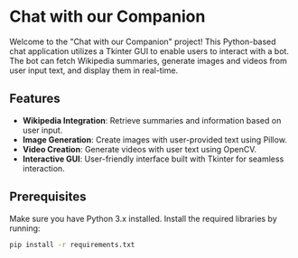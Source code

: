 # Chat with our Companion

Welcome to the "Chat with our Companion" project! This Python-based chat application utilizes a Tkinter GUI to enable users to interact with a bot. The bot can fetch Wikipedia summaries, generate images and videos from user input text, and display them in real-time. 

## Features

- **Wikipedia Integration**: Retrieve summaries and information based on user input.
- **Image Generation**: Create images with user-provided text using Pillow.
- **Video Creation**: Generate videos with user text using OpenCV.
- **Interactive GUI**: User-friendly interface built with Tkinter for seamless interaction.

## Prerequisites

Make sure you have Python 3.x installed. Install the required libraries by running:

```bash
pip install -r requirements.txt
